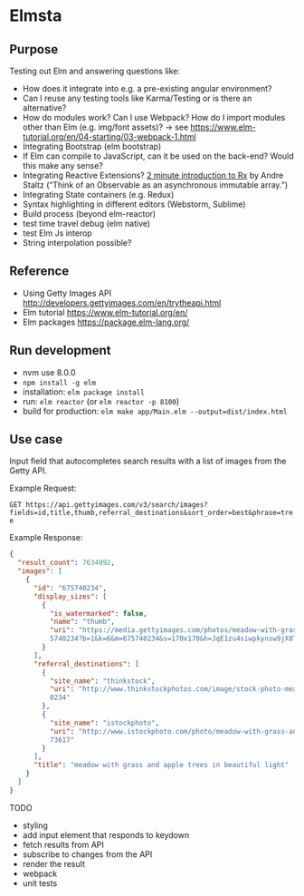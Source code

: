 # Elmsta

## Purpose

Testing out Elm and answering questions like:

* How does it integrate into e.g. a pre-existing angular environment?
* Can I reuse any testing tools like Karma/Testing or is there an alternative?
* How do modules work? Can I use Webpack? How do I import modules other than Elm (e.g. img/font assets)? -> 
    see https://www.elm-tutorial.org/en/04-starting/03-webpack-1.html
* Integrating Bootstrap (elm bootstrap)
* If Elm can compile to JavaScript, can it be used on the back-end? Would this make any sense?
* Integrating Reactive Extensions? [2 minute introduction to Rx](https://medium.com/@andrestaltz/2-minute-introduction-to-rx-24c8ca793877) by Andre Staltz (“Think of an Observable as an asynchronous immutable array.”)
* Integrating State containers (e.g. Redux)
* Syntax highlighting in different editors (Webstorm, Sublime)
* Build process (beyond elm-reactor)
* test time travel debug (elm native)
* test Elm Js interop
* String interpolation possible?

## Reference

* Using Getty Images API http://developers.gettyimages.com/en/trytheapi.html
* Elm tutorial https://www.elm-tutorial.org/en/
* Elm packages https://package.elm-lang.org/

## Run development

* nvm use 8.0.0
* `npm install -g elm`
* installation: `elm package install`
* run: `elm reactor` (or `elm reactor -p 8100`)
* build for production: `elm make app/Main.elm --output=dist/index.html`

## Use case

Input field that autocompletes search results with a list of images from the Getty API.

Example Request:

`GET https://api.gettyimages.com/v3/search/images?fields=id,title,thumb,referral_destinations&sort_order=best&phrase=tree`

Example Response:

```json
{
  "result_count": 7634992,
  "images": [
    {
      "id": "675740234",
      "display_sizes": [
        {
          "is_watermarked": false,
          "name": "thumb",
          "uri": "https://media.gettyimages.com/photos/meadow-with-grass-and-apple-trees-in-beautiful-light-picture-id67
          5740234?b=1&k=6&m=675740234&s=170x170&h=JqE1zu4siwpkynsw9jX8TuJWREGYElbadr3-66zPZCI="
        }
      ],
      "referral_destinations": [
        {
          "site_name": "thinkstock",
          "uri": "http://www.thinkstockphotos.com/image/stock-photo-meadow-with-grass-and-apple-trees-in-beautiful/67574
          0234"
        },
        {
          "site_name": "istockphoto",
          "uri": "http://www.istockphoto.com/photo/meadow-with-grass-and-apple-trees-in-beautiful-light-gm675740234-1239
          73617"
        }
      ],
      "title": "meadow with grass and apple trees in beautiful light"
    }
  ]
}
```

TODO

* styling
* add input element that responds to keydown
* fetch results from API
* subscribe to changes from the API
* render the result
* webpack
* unit tests